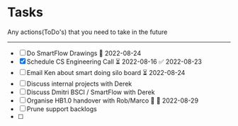 # Tasks
Any actions(ToDo's) that you need to take in the future

---

- [ ] Do SmartFlow Drawings 📅 2022-08-24 
- [x] Schedule CS Engineering Call ⏳ 2022-08-16 ✅ 2022-08-23
- [ ] Email Ken about smart doing silo board ⏳ 2022-08-24 
- [ ] Discuss internal projects with Derek
- [ ] Discuss Dmitri BSCI / SmartFlow with Derek
- [ ] Organise HB1.0 handover with Rob/Marco 🔽 🛫 2022-08-29 
- [ ] Prune support backlogs
- [ ] 
